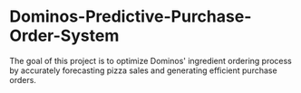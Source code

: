 # Dominos-Predictive-Purchase-Order-System
The goal of this project is to optimize Dominos' ingredient ordering process by accurately forecasting pizza sales and generating efficient purchase orders.
